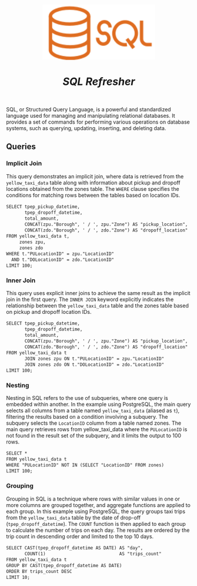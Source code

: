 <br />
<div align="center">
  <a href="#">
    <img src="./assets/sql.svg" height="150" alt="SQL Logo">
  </a>

<h1 align = "center">
<b><i>SQL Refresher</i></b>
</h1>

  <p align="center">
  </p>
</div>
<br />

SQL, or Structured Query Language, is a powerful and standardized language used for managing and manipulating
relational databases. It provides a set of commands for performing various operations on database systems, such as
querying, updating, inserting, and deleting data.

## Queries

### Implicit Join

This query demonstrates an implicit join, where data is retrieved from the `yellow_taxi_data` table along with
information about pickup and dropoff locations obtained from the zones table. The `WHERE` clause specifies the
conditions
for matching rows between the tables based on location IDs.

```postgresql
SELECT tpep_pickup_datetime,
       tpep_dropoff_datetime,
       total_amount,
       CONCAT(zpu."Borough", ' / ', zpu."Zone") AS "pickup_location",
       CONCAT(zdo."Borough", ' / ', zdo."Zone") AS "dropoff_location"
FROM yellow_taxi_data t,
     zones zpu,
     zones zdo
WHERE t."PULocationID" = zpu."LocationID"
  AND t."DOLocationID" = zdo."LocationID"
LIMIT 100;
```

### Inner Join

This query uses explicit inner joins to achieve the same result as the implicit join in the first query.
The `INNER JOIN`
keyword explicitly indicates the relationship between the `yellow_taxi_data` table and the zones table based on
pickup and dropoff location IDs.

```postgresql
SELECT tpep_pickup_datetime,
       tpep_dropoff_datetime,
       total_amount,
       CONCAT(zpu."Borough", ' / ', zpu."Zone") AS "pickup_location",
       CONCAT(zdo."Borough", ' / ', zdo."Zone") AS "dropoff_location"
FROM yellow_taxi_data t
       JOIN zones zpu ON t."PULocationID" = zpu."LocationID"
       JOIN zones zdo ON t."DOLocationID" = zdo."LocationID"
LIMIT 100;
```

### Nesting

Nesting in SQL refers to the use of subqueries, where one query is embedded within another. In the example using
PostgreSQL, the main query selects all columns from a table named `yellow_taxi_data` (aliased as `t`), filtering the
results
based on a condition involving a subquery. The subquery selects the `LocationID` column from a table named zones. The
main query retrieves rows from yellow_taxi_data where the `PULocationID` is not found in the result set of the subquery,
and it limits the output to 100 rows.

```postgresql
SELECT *
FROM yellow_taxi_data t
WHERE "PULocationID" NOT IN (SELECT "LocationID" FROM zones)
LIMIT 100;
```

### Grouping

Grouping in SQL is a technique where rows with similar values in one or more columns are grouped together, and aggregate
functions are applied to each group. In this example using PostgreSQL, the query groups taxi trips from the
`yellow_taxi_data` table by the date of drop-off (`tpep_dropoff_datetime`). The `COUNT` function is then applied to each
group
to calculate the number of trips on each day. The results are ordered by the trip count in descending order and limited
to the top 10 days.

```postgresql
SELECT CAST(tpep_dropoff_datetime AS DATE) AS "day",
       COUNT(1)                            AS "trips_count"
FROM yellow_taxi_data t
GROUP BY CAST(tpep_dropoff_datetime AS DATE)
ORDER BY trips_count DESC
LIMIT 10;
```
